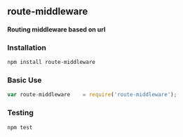 ## route-middleware
#### Routing middleware based on url

### Installation
```bash
npm install route-middleware
```

### Basic Use
```javascript
var route-middleware    = require('route-middleware');
```

### Testing
```bash
npm test
```